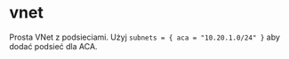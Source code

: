 # vnet
Prosta VNet z podsieciami. Użyj `subnets = { aca = "10.20.1.0/24" }` aby dodać podsieć dla ACA.